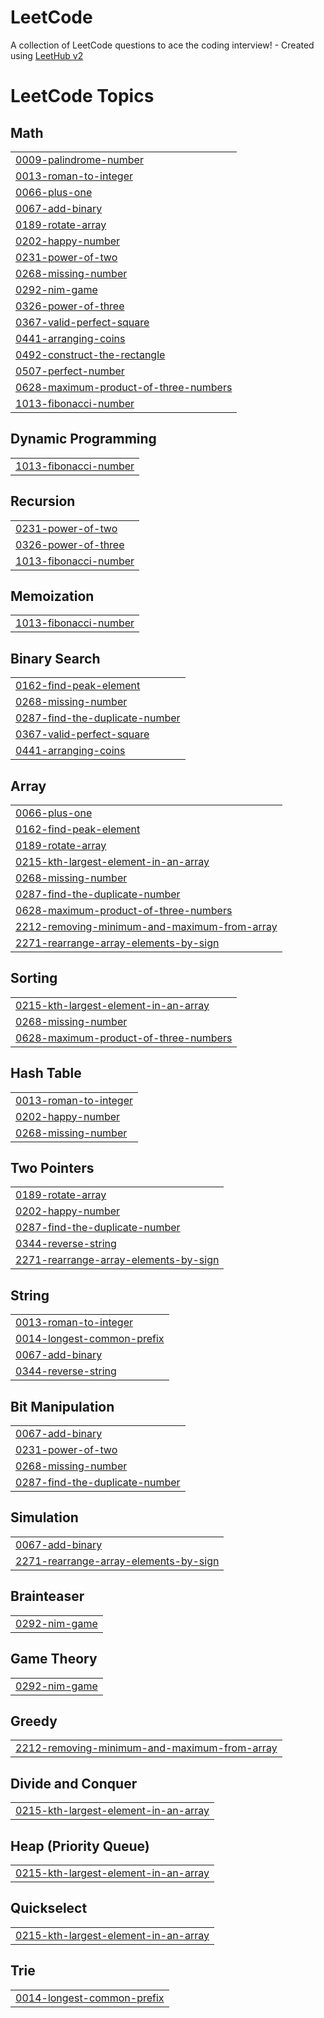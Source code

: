# LeetCode
A collection of LeetCode questions to ace the coding interview! - Created using [LeetHub v2](https://github.com/arunbhardwaj/LeetHub-2.0)

<!---LeetCode Topics Start-->
# LeetCode Topics
## Math
|  |
| ------- |
| [0009-palindrome-number](https://github.com/TheAnjaliRai/LeetCode/tree/master/0009-palindrome-number) |
| [0013-roman-to-integer](https://github.com/TheAnjaliRai/LeetCode/tree/master/0013-roman-to-integer) |
| [0066-plus-one](https://github.com/TheAnjaliRai/LeetCode/tree/master/0066-plus-one) |
| [0067-add-binary](https://github.com/TheAnjaliRai/LeetCode/tree/master/0067-add-binary) |
| [0189-rotate-array](https://github.com/TheAnjaliRai/LeetCode/tree/master/0189-rotate-array) |
| [0202-happy-number](https://github.com/TheAnjaliRai/LeetCode/tree/master/0202-happy-number) |
| [0231-power-of-two](https://github.com/TheAnjaliRai/LeetCode/tree/master/0231-power-of-two) |
| [0268-missing-number](https://github.com/TheAnjaliRai/LeetCode/tree/master/0268-missing-number) |
| [0292-nim-game](https://github.com/TheAnjaliRai/LeetCode/tree/master/0292-nim-game) |
| [0326-power-of-three](https://github.com/TheAnjaliRai/LeetCode/tree/master/0326-power-of-three) |
| [0367-valid-perfect-square](https://github.com/TheAnjaliRai/LeetCode/tree/master/0367-valid-perfect-square) |
| [0441-arranging-coins](https://github.com/TheAnjaliRai/LeetCode/tree/master/0441-arranging-coins) |
| [0492-construct-the-rectangle](https://github.com/TheAnjaliRai/LeetCode/tree/master/0492-construct-the-rectangle) |
| [0507-perfect-number](https://github.com/TheAnjaliRai/LeetCode/tree/master/0507-perfect-number) |
| [0628-maximum-product-of-three-numbers](https://github.com/TheAnjaliRai/LeetCode/tree/master/0628-maximum-product-of-three-numbers) |
| [1013-fibonacci-number](https://github.com/TheAnjaliRai/LeetCode/tree/master/1013-fibonacci-number) |
## Dynamic Programming
|  |
| ------- |
| [1013-fibonacci-number](https://github.com/TheAnjaliRai/LeetCode/tree/master/1013-fibonacci-number) |
## Recursion
|  |
| ------- |
| [0231-power-of-two](https://github.com/TheAnjaliRai/LeetCode/tree/master/0231-power-of-two) |
| [0326-power-of-three](https://github.com/TheAnjaliRai/LeetCode/tree/master/0326-power-of-three) |
| [1013-fibonacci-number](https://github.com/TheAnjaliRai/LeetCode/tree/master/1013-fibonacci-number) |
## Memoization
|  |
| ------- |
| [1013-fibonacci-number](https://github.com/TheAnjaliRai/LeetCode/tree/master/1013-fibonacci-number) |
## Binary Search
|  |
| ------- |
| [0162-find-peak-element](https://github.com/TheAnjaliRai/LeetCode/tree/master/0162-find-peak-element) |
| [0268-missing-number](https://github.com/TheAnjaliRai/LeetCode/tree/master/0268-missing-number) |
| [0287-find-the-duplicate-number](https://github.com/TheAnjaliRai/LeetCode/tree/master/0287-find-the-duplicate-number) |
| [0367-valid-perfect-square](https://github.com/TheAnjaliRai/LeetCode/tree/master/0367-valid-perfect-square) |
| [0441-arranging-coins](https://github.com/TheAnjaliRai/LeetCode/tree/master/0441-arranging-coins) |
## Array
|  |
| ------- |
| [0066-plus-one](https://github.com/TheAnjaliRai/LeetCode/tree/master/0066-plus-one) |
| [0162-find-peak-element](https://github.com/TheAnjaliRai/LeetCode/tree/master/0162-find-peak-element) |
| [0189-rotate-array](https://github.com/TheAnjaliRai/LeetCode/tree/master/0189-rotate-array) |
| [0215-kth-largest-element-in-an-array](https://github.com/TheAnjaliRai/LeetCode/tree/master/0215-kth-largest-element-in-an-array) |
| [0268-missing-number](https://github.com/TheAnjaliRai/LeetCode/tree/master/0268-missing-number) |
| [0287-find-the-duplicate-number](https://github.com/TheAnjaliRai/LeetCode/tree/master/0287-find-the-duplicate-number) |
| [0628-maximum-product-of-three-numbers](https://github.com/TheAnjaliRai/LeetCode/tree/master/0628-maximum-product-of-three-numbers) |
| [2212-removing-minimum-and-maximum-from-array](https://github.com/TheAnjaliRai/LeetCode/tree/master/2212-removing-minimum-and-maximum-from-array) |
| [2271-rearrange-array-elements-by-sign](https://github.com/TheAnjaliRai/LeetCode/tree/master/2271-rearrange-array-elements-by-sign) |
## Sorting
|  |
| ------- |
| [0215-kth-largest-element-in-an-array](https://github.com/TheAnjaliRai/LeetCode/tree/master/0215-kth-largest-element-in-an-array) |
| [0268-missing-number](https://github.com/TheAnjaliRai/LeetCode/tree/master/0268-missing-number) |
| [0628-maximum-product-of-three-numbers](https://github.com/TheAnjaliRai/LeetCode/tree/master/0628-maximum-product-of-three-numbers) |
## Hash Table
|  |
| ------- |
| [0013-roman-to-integer](https://github.com/TheAnjaliRai/LeetCode/tree/master/0013-roman-to-integer) |
| [0202-happy-number](https://github.com/TheAnjaliRai/LeetCode/tree/master/0202-happy-number) |
| [0268-missing-number](https://github.com/TheAnjaliRai/LeetCode/tree/master/0268-missing-number) |
## Two Pointers
|  |
| ------- |
| [0189-rotate-array](https://github.com/TheAnjaliRai/LeetCode/tree/master/0189-rotate-array) |
| [0202-happy-number](https://github.com/TheAnjaliRai/LeetCode/tree/master/0202-happy-number) |
| [0287-find-the-duplicate-number](https://github.com/TheAnjaliRai/LeetCode/tree/master/0287-find-the-duplicate-number) |
| [0344-reverse-string](https://github.com/TheAnjaliRai/LeetCode/tree/master/0344-reverse-string) |
| [2271-rearrange-array-elements-by-sign](https://github.com/TheAnjaliRai/LeetCode/tree/master/2271-rearrange-array-elements-by-sign) |
## String
|  |
| ------- |
| [0013-roman-to-integer](https://github.com/TheAnjaliRai/LeetCode/tree/master/0013-roman-to-integer) |
| [0014-longest-common-prefix](https://github.com/TheAnjaliRai/LeetCode/tree/master/0014-longest-common-prefix) |
| [0067-add-binary](https://github.com/TheAnjaliRai/LeetCode/tree/master/0067-add-binary) |
| [0344-reverse-string](https://github.com/TheAnjaliRai/LeetCode/tree/master/0344-reverse-string) |
## Bit Manipulation
|  |
| ------- |
| [0067-add-binary](https://github.com/TheAnjaliRai/LeetCode/tree/master/0067-add-binary) |
| [0231-power-of-two](https://github.com/TheAnjaliRai/LeetCode/tree/master/0231-power-of-two) |
| [0268-missing-number](https://github.com/TheAnjaliRai/LeetCode/tree/master/0268-missing-number) |
| [0287-find-the-duplicate-number](https://github.com/TheAnjaliRai/LeetCode/tree/master/0287-find-the-duplicate-number) |
## Simulation
|  |
| ------- |
| [0067-add-binary](https://github.com/TheAnjaliRai/LeetCode/tree/master/0067-add-binary) |
| [2271-rearrange-array-elements-by-sign](https://github.com/TheAnjaliRai/LeetCode/tree/master/2271-rearrange-array-elements-by-sign) |
## Brainteaser
|  |
| ------- |
| [0292-nim-game](https://github.com/TheAnjaliRai/LeetCode/tree/master/0292-nim-game) |
## Game Theory
|  |
| ------- |
| [0292-nim-game](https://github.com/TheAnjaliRai/LeetCode/tree/master/0292-nim-game) |
## Greedy
|  |
| ------- |
| [2212-removing-minimum-and-maximum-from-array](https://github.com/TheAnjaliRai/LeetCode/tree/master/2212-removing-minimum-and-maximum-from-array) |
## Divide and Conquer
|  |
| ------- |
| [0215-kth-largest-element-in-an-array](https://github.com/TheAnjaliRai/LeetCode/tree/master/0215-kth-largest-element-in-an-array) |
## Heap (Priority Queue)
|  |
| ------- |
| [0215-kth-largest-element-in-an-array](https://github.com/TheAnjaliRai/LeetCode/tree/master/0215-kth-largest-element-in-an-array) |
## Quickselect
|  |
| ------- |
| [0215-kth-largest-element-in-an-array](https://github.com/TheAnjaliRai/LeetCode/tree/master/0215-kth-largest-element-in-an-array) |
## Trie
|  |
| ------- |
| [0014-longest-common-prefix](https://github.com/TheAnjaliRai/LeetCode/tree/master/0014-longest-common-prefix) |
<!---LeetCode Topics End-->
